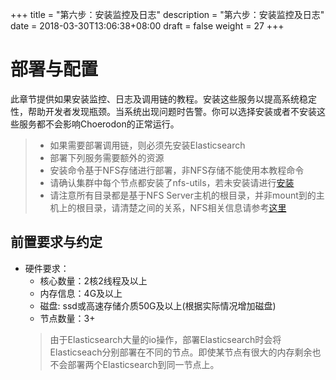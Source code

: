 +++
title = "第六步：安装监控及日志"
description = "第六步：安装监控及日志"
date = 2018-03-30T13:06:38+08:00
draft = false
weight = 27
+++

# 部署与配置

此章节提供如果安装监控、日志及调用链的教程。安装这些服务以提高系统稳定性，帮助开发者发现瓶颈。当系统出现问题时告警。你可以选择安装或者不安装这些服务都不会影响Choerodon的正常运行。

<blockquote class="warning">
  <ul>
  <li>如果需要部署调用链，则必须先安装Elasticsearch</li>
  <li>部署下列服务需要额外的资源</li>
  <li>安装命令基于NFS存储进行部署，非NFS存储不能使用本教程命令</li>
  <li>请确认集群中每个节点都安装了nfs-utils，若未安装请进行<a href="../nfs/#客户端挂载nfs服务器共享目录" target="_blank">安装</a></li>
  <li>请注意所有目录都是基于NFS Server主机的根目录，并非mount到的主机上的根目录，请清楚之间的关系，NFS相关信息请参考<a href="../nfs" target="_blank">这里</a></li>
  </ul>
</blockquote>

## 前置要求与约定

- 硬件要求：
    - 核心数量：2核2线程及以上
    - 内存信息：4G及以上
    - 磁盘: ssd或高速存储介质50G及以上(根据实际情况增加磁盘)
    - 节点数量：3+       
    <blockquote class="note">
    由于Elasticsearch大量的io操作，部署Elasticsearch时会将Elasticseach分别部署在不同的节点。即使某节点有很大的内存剩余也不会部署两个Elasticsearch到同一节点上。
    </blockquote>